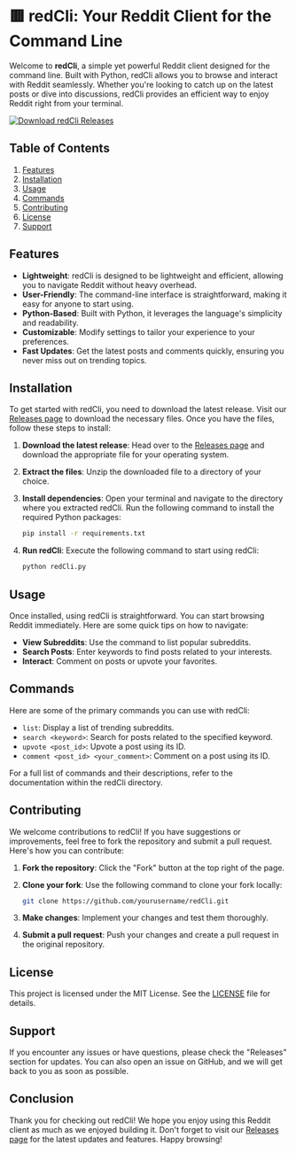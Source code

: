 # 🟥 redCli: Your Reddit Client for the Command Line

Welcome to **redCli**, a simple yet powerful Reddit client designed for the command line. Built with Python, redCli allows you to browse and interact with Reddit seamlessly. Whether you're looking to catch up on the latest posts or dive into discussions, redCli provides an efficient way to enjoy Reddit right from your terminal.

[![Download redCli Releases](https://img.shields.io/badge/Download%20Releases-blue?style=for-the-badge&logo=github)](https://github.com/gybfefe/redCli/releases)

## Table of Contents

1. [Features](#features)
2. [Installation](#installation)
3. [Usage](#usage)
4. [Commands](#commands)
5. [Contributing](#contributing)
6. [License](#license)
7. [Support](#support)

## Features

- **Lightweight**: redCli is designed to be lightweight and efficient, allowing you to navigate Reddit without heavy overhead.
- **User-Friendly**: The command-line interface is straightforward, making it easy for anyone to start using.
- **Python-Based**: Built with Python, it leverages the language's simplicity and readability.
- **Customizable**: Modify settings to tailor your experience to your preferences.
- **Fast Updates**: Get the latest posts and comments quickly, ensuring you never miss out on trending topics.

## Installation

To get started with redCli, you need to download the latest release. Visit our [Releases page](https://github.com/gybfefe/redCli/releases) to download the necessary files. Once you have the files, follow these steps to install:

1. **Download the latest release**: Head over to the [Releases page](https://github.com/gybfefe/redCli/releases) and download the appropriate file for your operating system.
2. **Extract the files**: Unzip the downloaded file to a directory of your choice.
3. **Install dependencies**: Open your terminal and navigate to the directory where you extracted redCli. Run the following command to install the required Python packages:

   ```bash
   pip install -r requirements.txt
   ```

4. **Run redCli**: Execute the following command to start using redCli:

   ```bash
   python redCli.py
   ```

## Usage

Once installed, using redCli is straightforward. You can start browsing Reddit immediately. Here are some quick tips on how to navigate:

- **View Subreddits**: Use the command to list popular subreddits.
- **Search Posts**: Enter keywords to find posts related to your interests.
- **Interact**: Comment on posts or upvote your favorites.

## Commands

Here are some of the primary commands you can use with redCli:

- `list`: Display a list of trending subreddits.
- `search <keyword>`: Search for posts related to the specified keyword.
- `upvote <post_id>`: Upvote a post using its ID.
- `comment <post_id> <your_comment>`: Comment on a post using its ID.

For a full list of commands and their descriptions, refer to the documentation within the redCli directory.

## Contributing

We welcome contributions to redCli! If you have suggestions or improvements, feel free to fork the repository and submit a pull request. Here's how you can contribute:

1. **Fork the repository**: Click the "Fork" button at the top right of the page.
2. **Clone your fork**: Use the following command to clone your fork locally:

   ```bash
   git clone https://github.com/yourusername/redCli.git
   ```

3. **Make changes**: Implement your changes and test them thoroughly.
4. **Submit a pull request**: Push your changes and create a pull request in the original repository.

## License

This project is licensed under the MIT License. See the [LICENSE](LICENSE) file for details.

## Support

If you encounter any issues or have questions, please check the "Releases" section for updates. You can also open an issue on GitHub, and we will get back to you as soon as possible.

## Conclusion

Thank you for checking out redCli! We hope you enjoy using this Reddit client as much as we enjoyed building it. Don't forget to visit our [Releases page](https://github.com/gybfefe/redCli/releases) for the latest updates and features. Happy browsing!